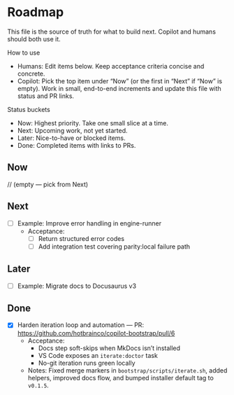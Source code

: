 # Roadmap

This file is the source of truth for what to build next. Copilot and humans should both use it.

How to use
- Humans: Edit items below. Keep acceptance criteria concise and concrete.
- Copilot: Pick the top item under “Now” (or the first in “Next” if “Now” is empty). Work in small, end-to-end increments and update this file with status and PR links.

Status buckets
- Now: Highest priority. Take one small slice at a time.
- Next: Upcoming work, not yet started.
- Later: Nice-to-have or blocked items.
- Done: Completed items with links to PRs.

## Now
// (empty — pick from Next)

## Next
- [ ] Example: Improve error handling in engine-runner
  - Acceptance:
    - [ ] Return structured error codes
    - [ ] Add integration test covering parity:local failure path

## Later
- [ ] Example: Migrate docs to Docusaurus v3

## Done
- [x] Harden iteration loop and automation — PR: https://github.com/hotbrainco/copilot-bootstrap/pull/6
  - Acceptance:
    - Docs step soft-skips when MkDocs isn’t installed
    - VS Code exposes an `iterate:doctor` task
    - No-git iteration runs green locally
  - Notes: Fixed merge markers in `bootstrap/scripts/iterate.sh`, added helpers, improved docs flow, and bumped installer default tag to `v0.1.5`.
